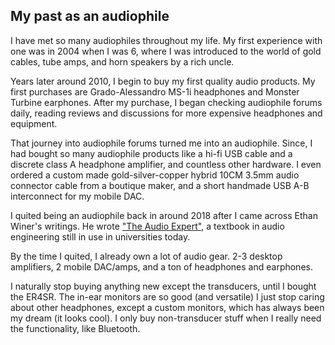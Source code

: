 ## My past as an audiophile

I have met so many audiophiles throughout my life. My first experience with
one was in 2004 when I was 6, where I was introduced to the world of gold cables, tube amps,
and horn speakers by a rich uncle.

Years later around 2010, I begin to buy my first quality audio products.
My first purchases are Grado-Alessandro MS-1i headphones and Monster Turbine earphones.
After my purchase, I began checking audiophile forums daily, reading reviews and discussions
for more expensive headphones and equipment.

That journey into audiophile forums turned me into an audiophile. Since, I had bought so many
audiophile products like a hi-fi USB cable and a discrete class A headphone amplifier,
and countless other hardware. I even ordered a custom made gold-silver-copper hybrid
10CM 3.5mm audio connector cable from a boutique maker, and a short handmade USB A-B interconnect
for my mobile DAC.

I quited being an audiophile back in around 2018 after I came across Ethan Winer's writings.
He wrote ["The Audio Expert"](https://ethanwiner.com/book.htm), a textbook in audio engineering
still in use in universities today.

By the time I quited, I already own a lot of audio gear. 2-3 desktop amplifiers, 2 mobile DAC/amps,
and a ton of headphones and earphones.

I naturally stop buying anything new except the transducers, until I bought the ER4SR.
The in-ear monitors are so good (and versatile) I just stop caring about other headphones,
except a custom monitors, which has always been my dream (it looks cool).
I only buy non-transducer stuff when I really need the functionality, like Bluetooth.

